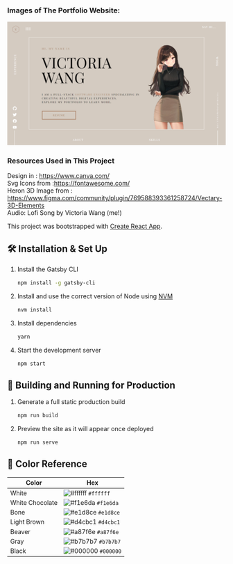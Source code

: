 ### Images of The Portfolio Website:
![HOME](https://github.com/Vikang/personal-v1/blob/main/Portfolio%20Images/Home.png)


### Resources Used in This Project

Design in : https://www.canva.com/ <br />
Svg Icons from :https://fontawesome.com/  <br />
Heron 3D Image from : https://www.figma.com/community/plugin/769588393361258724/Vectary-3D-Elements <br />
Audio: Lofi Song by Victoria Wang (me!) <br />



This project was bootstrapped with [Create React App](https://github.com/facebook/create-react-app).

## 🛠 Installation & Set Up

1. Install the Gatsby CLI

   ```sh
   npm install -g gatsby-cli
   ```

2. Install and use the correct version of Node using [NVM](https://github.com/nvm-sh/nvm)

   ```sh
   nvm install
   ```

3. Install dependencies

   ```sh
   yarn
   ```

4. Start the development server

   ```sh
   npm start
   ```

## 🚀 Building and Running for Production

1. Generate a full static production build

   ```sh
   npm run build
   ```

1. Preview the site as it will appear once deployed

   ```sh
   npm run serve
   ```

## 🎨 Color Reference

| Color          | Hex                                                                |
| -------------- | ------------------------------------------------------------------ |
| White          | ![#ffffff](https://via.placeholder.com/10/ffffff?text=+) `#ffffff` |
| White Chocolate| ![#f1e6da](https://via.placeholder.com/10/f1e6da?text=+) `#f1e6da` |
| Bone           | ![#e1d8ce](https://via.placeholder.com/10/e1d8ce?text=+) `#e1d8ce` |
| Light Brown    | ![#d4cbc1](https://via.placeholder.com/10/d4cbc1?text=+) `#d4cbc1` |
| Beaver         | ![#a87f6e](https://via.placeholder.com/10/a87f6e?text=+) `#a87f6e` |
| Gray           | ![#b7b7b7](https://via.placeholder.com/10/b7b7b7?text=+) `#b7b7b7` |
| Black          | ![#000000](https://via.placeholder.com/10/000000?text=+) `#000000` |
